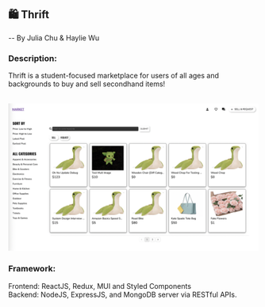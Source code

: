 
## 🛍 Thrift 
-- By Julia Chu & Haylie Wu 

### Description: 
Thrift is a student-focused marketplace for users of all ages and backgrounds to buy and sell secondhand items! 

<br>

<img src="Thrift_homepage.png" width="600">

### Framework: 
Frontend: ReactJS, Redux, MUI and Styled Components
<br>
Backend: NodeJS, ExpressJS, and MongoDB server via RESTful APIs.
